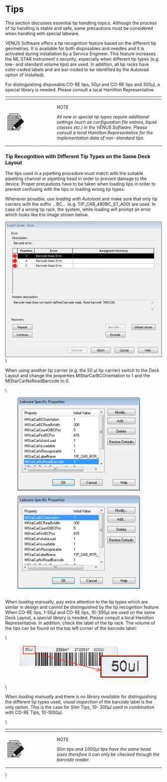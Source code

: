# Tips

This section discusses essential tip handling topics. Although the process of tip handling is stable and safe, some precautions must be considered when handling with special labware.

VENUS Software offers a tip recognition feature based on the different tip geometries. It is available for both disposables and needles and it is activated during installation by a Service Engineer. This feature increases the ML STAR instrument´s security, especially when different tip types (e.g. low- and standard volume tips) are used. In addition, all tip racks have color-coded labels and are bar-coded to be identified by the Autoload option (if installed).

For distinguishing disposable CO-RE tips, 50µl and CO-RE tips and 300µl, a special library is needed. Please consult a local Hamilton Representative.

<table data-header-hidden><thead><tr><th width="145"></th><th></th></tr></thead><tbody><tr><td><img src="../../.gitbook/assets/image (10) (1) (1) (1) (1) (1).png" alt="" data-size="original"></td><td><p>NOTE</p><p><em>All new or special tip types require additional settings (such as configuration file entries, liquid classes etc.) in the VENUS Software. Please consult a local Hamilton Representative for the implementation data of non-standard tips.</em></p></td></tr></tbody></table>



### Tip Recognition with Different Tip Types on the Same Deck Layout

The tips used in a pipetting procedure must match with the suitable pipetting channel or pipetting head in order to prevent damage to the device. Proper precautions have to be taken when loading tips in order to prevent confusing with the tips or loading wrong tip types.

Whenever possible, use _loading with Autoload_ and make sure that only tip carriers with the suffix …BC… (e.g. TIP\_CAR\_480BC\_ST\_A00) are used. In case of a wrong tip rack, the system, while loading will prompt an error which looks like the image shown below.

![](<../../.gitbook/assets/image (12).png>)\


When using another tip carrier (e.g. the 50 µl tip carrier) switch to the Deck Layout and change the properties MlStarCarBCOrientation to 1 and the MlStarCarNoReadBarcode to 0.

\


<div>

<figure><img src="../../.gitbook/assets/image (13).png" alt=""><figcaption></figcaption></figure>

 

<figure><img src="../../.gitbook/assets/image (14).png" alt=""><figcaption></figcaption></figure>

</div>

\
When _loading manually_, pay extra attention to the tip types which are similar in design and cannot be distinguished by the tip recognition feature. When CO-RE tips, 1-50µl and CO-RE tips, 10-300µl are used on the same Deck Layout, a _special library_ is needed. Please consult a local Hamilton Representative. In addition, check the label of the tip rack. The volume of the tips can be found on the top left corner of the barcode label:

\


<figure><img src="../../.gitbook/assets/image (15).png" alt=""><figcaption></figcaption></figure>

\


When _loading manually_ and there is _no library available_ for distinguishing the different tip types used, _visual inspection_ of the barcode label is the only option. This is the case for Slim Tips, 10- 300µl used in combination with CO-RE Tips, 10-1000µl.

\


<table data-header-hidden><thead><tr><th width="145"></th><th></th></tr></thead><tbody><tr><td><img src="../../.gitbook/assets/image (10) (1) (1) (1) (1) (1).png" alt="" data-size="original"></td><td><p>NOTE</p><p><em>Slim tips and 1000µl tips have the same head sizes therefore it can only be checked through the barcode reader.</em></p></td></tr></tbody></table>

\

